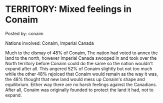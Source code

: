 # TERRITORY: Mixed feelings in Conaim

Posted by: conaim

Nations involved: Conaim, Imperial Canada

Much to the dismay of 48% of Conaim, The nation had voted to annex the land to the north, however Imperial Canada swooped in and took over the North territory before Conaim could do the same so the nation wouldn't expand after all. This angered 52% of Conaim slightly but not too much while the other 48% rejoiced that Conaim would remain as the way it was, the 48% thought that new land would mess up Conaim's shape and equilibrium. Either way there are no harsh feelings against the Canadians.
After all, Conaim was originally founded to protect the land it had, not to expand.
